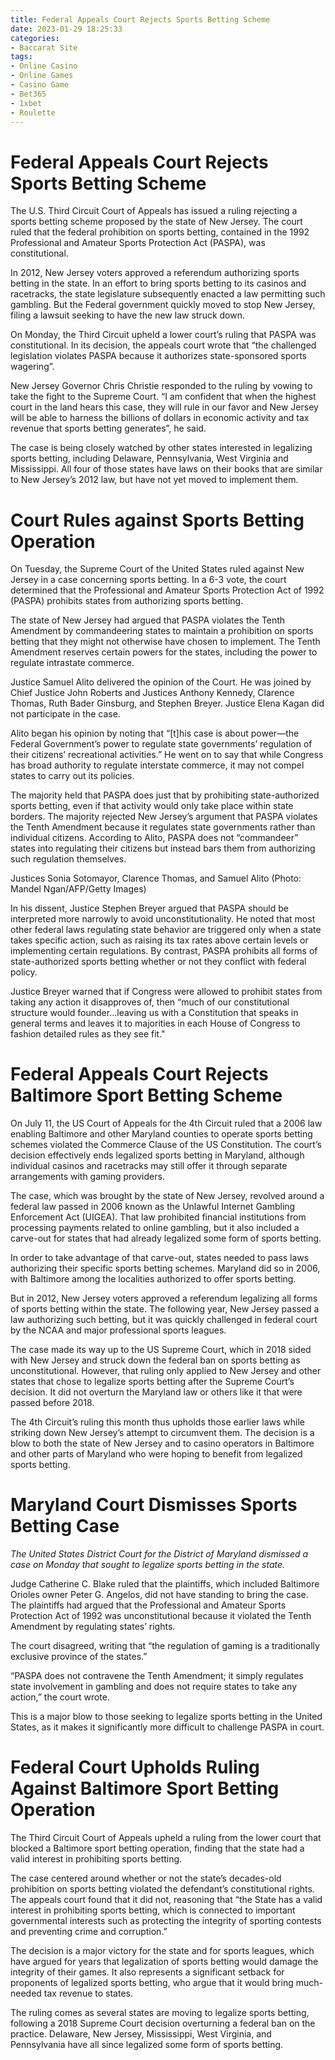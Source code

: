 ```yaml
---
title: Federal Appeals Court Rejects Sports Betting Scheme
date: 2023-01-29 18:25:33
categories:
- Baccarat Site
tags:
- Online Casino
- Online Games
- Casino Game
- Bet365
- 1xbet
- Roulette
---
```



#  Federal Appeals Court Rejects Sports Betting Scheme

The U.S. Third Circuit Court of Appeals has issued a ruling rejecting a sports betting scheme proposed by the state of New Jersey. The court ruled that the federal prohibition on sports betting, contained in the 1992 Professional and Amateur Sports Protection Act (PASPA), was constitutional.

In 2012, New Jersey voters approved a referendum authorizing sports betting in the state. In an effort to bring sports betting to its casinos and racetracks, the state legislature subsequently enacted a law permitting such gambling. But the Federal government quickly moved to stop New Jersey, filing a lawsuit seeking to have the new law struck down.

On Monday, the Third Circuit upheld a lower court’s ruling that PASPA was constitutional. In its decision, the appeals court wrote that “the challenged legislation violates PASPA because it authorizes state-sponsored sports wagering”.

New Jersey Governor Chris Christie responded to the ruling by vowing to take the fight to the Supreme Court. “I am confident that when the highest court in the land hears this case, they will rule in our favor and New Jersey will be able to harness the billions of dollars in economic activity and tax revenue that sports betting generates”, he said.




The case is being closely watched by other states interested in legalizing sports betting, including Delaware, Pennsylvania, West Virginia and Mississippi. All four of those states have laws on their books that are similar to New Jersey’s 2012 law, but have not yet moved to implement them.

#  Court Rules against Sports Betting Operation

On Tuesday, the Supreme Court of the United States ruled against New Jersey in a case concerning sports betting. In a 6-3 vote, the court determined that the Professional and Amateur Sports Protection Act of 1992 (PASPA) prohibits states from authorizing sports betting.

The state of New Jersey had argued that PASPA violates the Tenth Amendment by commandeering states to maintain a prohibition on sports betting that they might not otherwise have chosen to implement. The Tenth Amendment reserves certain powers for the states, including the power to regulate intrastate commerce.

Justice Samuel Alito delivered the opinion of the Court. He was joined by Chief Justice John Roberts and Justices Anthony Kennedy, Clarence Thomas, Ruth Bader Ginsburg, and Stephen Breyer. Justice Elena Kagan did not participate in the case.

Alito began his opinion by noting that “[t]his case is about power—the Federal Government’s power to regulate state governments’ regulation of their citizens’ recreational activities.” He went on to say that while Congress has broad authority to regulate interstate commerce, it may not compel states to carry out its policies.

The majority held that PASPA does just that by prohibiting state-authorized sports betting, even if that activity would only take place within state borders. The majority rejected New Jersey’s argument that PASPA violates the Tenth Amendment because it regulates state governments rather than individual citizens. According to Alito, PASPA does not “commandeer” states into regulating their citizens but instead bars them from authorizing such regulation themselves.

Justices Sonia Sotomayor, Clarence Thomas, and Samuel Alito (Photo: Mandel Ngan/AFP/Getty Images)

In his dissent, Justice Stephen Breyer argued that PASPA should be interpreted more narrowly to avoid unconstitutionality. He noted that most other federal laws regulating state behavior are triggered only when a state takes specific action, such as raising its tax rates above certain levels or implementing certain regulations. By contrast, PASPA prohibits all forms of state-authorized sports betting whether or not they conflict with federal policy.

Justice Breyer warned that if Congress were allowed to prohibit states from taking any action it disapproves of, then “much of our constitutional structure would founder…leaving us with a Constitution that speaks in general terms and leaves it to majorities in each House of Congress to fashion detailed rules as they see fit."

#  Federal Appeals Court Rejects Baltimore Sport Betting Scheme

On July 11, the US Court of Appeals for the 4th Circuit ruled that a 2006 law enabling Baltimore and other Maryland counties to operate sports betting schemes violated the Commerce Clause of the US Constitution. The court’s decision effectively ends legalized sports betting in Maryland, although individual casinos and racetracks may still offer it through separate arrangements with gaming providers.

The case, which was brought by the state of New Jersey, revolved around a federal law passed in 2006 known as the Unlawful Internet Gambling Enforcement Act (UIGEA). That law prohibited financial institutions from processing payments related to online gambling, but it also included a carve-out for states that had already legalized some form of sports betting.

In order to take advantage of that carve-out, states needed to pass laws authorizing their specific sports betting schemes. Maryland did so in 2006, with Baltimore among the localities authorized to offer sports betting.

But in 2012, New Jersey voters approved a referendum legalizing all forms of sports betting within the state. The following year, New Jersey passed a law authorizing such betting, but it was quickly challenged in federal court by the NCAA and major professional sports leagues.

The case made its way up to the US Supreme Court, which in 2018 sided with New Jersey and struck down the federal ban on sports betting as unconstitutional. However, that ruling only applied to New Jersey and other states that chose to legalize sports betting after the Supreme Court’s decision. It did not overturn the Maryland law or others like it that were passed before 2018.

The 4th Circuit’s ruling this month thus upholds those earlier laws while striking down New Jersey’s attempt to circumvent them. The decision is a blow to both the state of New Jersey and to casino operators in Baltimore and other parts of Maryland who were hoping to benefit from legalized sports betting.

#  Maryland Court Dismisses Sports Betting Case

_The United States District Court for the District of Maryland dismissed a case on Monday that sought to legalize sports betting in the state._

Judge Catherine C. Blake ruled that the plaintiffs, which included Baltimore Orioles owner Peter G. Angelos, did not have standing to bring the case. The plaintiffs had argued that the Professional and Amateur Sports Protection Act of 1992 was unconstitutional because it violated the Tenth Amendment by regulating states’ rights.

The court disagreed, writing that “the regulation of gaming is a traditionally exclusive province of the states.”

“PASPA does not contravene the Tenth Amendment; it simply regulates state involvement in gambling and does not require states to take any action,” the court wrote.

This is a major blow to those seeking to legalize sports betting in the United States, as it makes it significantly more difficult to challenge PASPA in court.

#  Federal Court Upholds Ruling Against Baltimore Sport Betting Operation

The Third Circuit Court of Appeals upheld a ruling from the lower court that blocked a Baltimore sport betting operation, finding that the state had a valid interest in prohibiting sports betting.

The case centered around whether or not the state’s decades-old prohibition on sports betting violated the defendant’s constitutional rights. The appeals court found that it did not, reasoning that “the State has a valid interest in prohibiting sports betting, which is connected to important governmental interests such as protecting the integrity of sporting contests and preventing crime and corruption.”

The decision is a major victory for the state and for sports leagues, which have argued for years that legalization of sports betting would damage the integrity of their games. It also represents a significant setback for proponents of legalized sports betting, who argue that it would bring much-needed tax revenue to states.

The ruling comes as several states are moving to legalize sports betting, following a 2018 Supreme Court decision overturning a federal ban on the practice. Delaware, New Jersey, Mississippi, West Virginia, and Pennsylvania have all since legalized some form of sports betting.